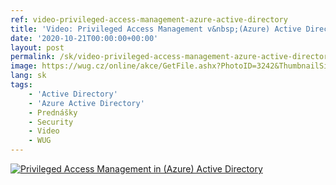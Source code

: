 ```yaml
---
ref: video-privileged-access-management-azure-active-directory
title: 'Video: Privileged Access Management v&nbsp;(Azure) Active Directory'
date: '2020-10-21T00:00:00+00:00'
layout: post
permalink: /sk/video-privileged-access-management-azure-active-directory/
image: https://wug.cz/online/akce/GetFile.ashx?PhotoID=3242&ThumbnailSizeName=detail
lang: sk
tags:
    - 'Active Directory'
    - 'Azure Active Directory'
    - Prednášky
    - Security
    - Video
    - WUG
---
```


[![Privileged Access Management in (Azure) Active Directory](https://wug.cz/online/akce/GetFile.ashx?PhotoID=3242&ThumbnailSizeName=detail)](https://wug.cz/zaznamy/651-WUG-Days-2020-Privileged-Access-Management-in-Azure-Active-Directory)
